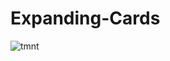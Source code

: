﻿# Expanding-Cards
![tmnt](https://github.com/engineeroguz/Expanding-Cards/assets/122749153/26e3013d-7265-4d13-9df4-e8a59bd88f28)
